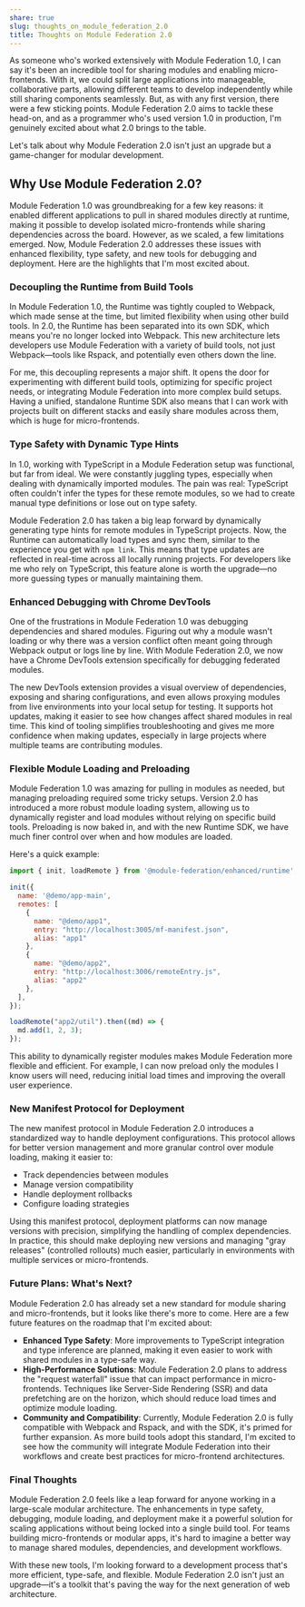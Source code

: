 ```yaml
---
share: true
slug: thoughts_on_module_federation_2.0
title: Thoughts on Module Federation 2.0
---
```


As someone who's worked extensively with Module Federation 1.0, I can say it's been an incredible tool for sharing modules and enabling micro-frontends. With it, we could split large applications into manageable, collaborative parts, allowing different teams to develop independently while still sharing components seamlessly. But, as with any first version, there were a few sticking points. Module Federation 2.0 aims to tackle these head-on, and as a programmer who's used version 1.0 in production, I'm genuinely excited about what 2.0 brings to the table.

Let's talk about why Module Federation 2.0 isn't just an upgrade but a game-changer for modular development.


## **Why Use Module Federation 2.0?**

Module Federation 1.0 was groundbreaking for a few key reasons: it enabled different applications to pull in shared modules directly at runtime, making it possible to develop isolated micro-frontends while sharing dependencies across the board. However, as we scaled, a few limitations emerged. Now, Module Federation 2.0 addresses these issues with enhanced flexibility, type safety, and new tools for debugging and deployment. Here are the highlights that I'm most excited about.


### **Decoupling the Runtime from Build Tools**

In Module Federation 1.0, the Runtime was tightly coupled to Webpack, which made sense at the time, but limited flexibility when using other build tools. In 2.0, the Runtime has been separated into its own SDK, which means you're no longer locked into Webpack. This new architecture lets developers use Module Federation with a variety of build tools, not just Webpack—tools like Rspack, and potentially even others down the line.

For me, this decoupling represents a major shift. It opens the door for experimenting with different build tools, optimizing for specific project needs, or integrating Module Federation into more complex build setups. Having a unified, standalone Runtime SDK also means that I can work with projects built on different stacks and easily share modules across them, which is huge for micro-frontends.


### **Type Safety with Dynamic Type Hints**

In 1.0, working with TypeScript in a Module Federation setup was functional, but far from ideal. We were constantly juggling types, especially when dealing with dynamically imported modules. The pain was real: TypeScript often couldn't infer the types for these remote modules, so we had to create manual type definitions or lose out on type safety.

Module Federation 2.0 has taken a big leap forward by dynamically generating type hints for remote modules in TypeScript projects. Now, the Runtime can automatically load types and sync them, similar to the experience you get with `npm link`. This means that type updates are reflected in real-time across all locally running projects. For developers like me who rely on TypeScript, this feature alone is worth the upgrade—no more guessing types or manually maintaining them.


### **Enhanced Debugging with Chrome DevTools**

One of the frustrations in Module Federation 1.0 was debugging dependencies and shared modules. Figuring out why a module wasn't loading or why there was a version conflict often meant going through Webpack output or logs line by line. With Module Federation 2.0, we now have a Chrome DevTools extension specifically for debugging federated modules.

The new DevTools extension provides a visual overview of dependencies, exposing and sharing configurations, and even allows proxying modules from live environments into your local setup for testing. It supports hot updates, making it easier to see how changes affect shared modules in real time. This kind of tooling simplifies troubleshooting and gives me more confidence when making updates, especially in large projects where multiple teams are contributing modules.


### **Flexible Module Loading and Preloading**

Module Federation 1.0 was amazing for pulling in modules as needed, but managing preloading required some tricky setups. Version 2.0 has introduced a more robust module loading system, allowing us to dynamically register and load modules without relying on specific build tools. Preloading is now baked in, and with the new Runtime SDK, we have much finer control over when and how modules are loaded.

Here's a quick example:

```javascript
import { init, loadRemote } from '@module-federation/enhanced/runtime';

init({
  name: '@demo/app-main',
  remotes: [
    {
      name: "@demo/app1",
      entry: "http://localhost:3005/mf-manifest.json",
      alias: "app1"
    },
    {
      name: "@demo/app2",
      entry: "http://localhost:3006/remoteEntry.js",
      alias: "app2"
    },
  ],
});

loadRemote("app2/util").then((md) => {
  md.add(1, 2, 3);
});
```

This ability to dynamically register modules makes Module Federation more flexible and efficient. For example, I can now preload only the modules I know users will need, reducing initial load times and improving the overall user experience.


### **New Manifest Protocol for Deployment**

The new manifest protocol in Module Federation 2.0 introduces a standardized way to handle deployment configurations. This protocol allows for better version management and more granular control over module loading, making it easier to:

* Track dependencies between modules
* Manage version compatibility
* Handle deployment rollbacks
* Configure loading strategies

Using this manifest protocol, deployment platforms can now manage versions with precision, simplifying the handling of complex dependencies. In practice, this should make deploying new versions and managing "gray releases" (controlled rollouts) much easier, particularly in environments with multiple services or micro-frontends.


### **Future Plans: What's Next?**

Module Federation 2.0 has already set a new standard for module sharing and micro-frontends, but it looks like there's more to come. Here are a few future features on the roadmap that I'm excited about:

* **Enhanced Type Safety**: More improvements to TypeScript integration and type inference are planned, making it even easier to work with shared modules in a type-safe way.
* **High-Performance Solutions**: Module Federation 2.0 plans to address the "request waterfall" issue that can impact performance in micro-frontends. Techniques like Server-Side Rendering (SSR) and data prefetching are on the horizon, which should reduce load times and optimize module loading.
* **Community and Compatibility**: Currently, Module Federation 2.0 is fully compatible with Webpack and Rspack, and with the SDK, it's primed for further expansion. As more build tools adopt this standard, I'm excited to see how the community will integrate Module Federation into their workflows and create best practices for micro-frontend architectures.


### **Final Thoughts**

Module Federation 2.0 feels like a leap forward for anyone working in a large-scale modular architecture. The enhancements in type safety, debugging, module loading, and deployment make it a powerful solution for scaling applications without being locked into a single build tool. For teams building micro-frontends or modular apps, it's hard to imagine a better way to manage shared modules, dependencies, and development workflows.

With these new tools, I'm looking forward to a development process that's more efficient, type-safe, and flexible. Module Federation 2.0 isn't just an upgrade—it's a toolkit that's paving the way for the next generation of web architecture.
